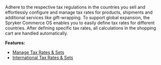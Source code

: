 Adhere to the respective tax regulations in the countries you sell and effortlessly configure and manage tax rates for products, shipments and additional services like gift-wrapping. To support global expansion, the Spryker Commerce OS enables you to easily define tax rates for different countries. After defining specific tax rates, all calculations in the shopping cart are handled automatically.

**Features:**

* [Manage Tax Rates & Sets](https://documentation.spryker.com/v4/docs/manage-tax-rates-sets)
* [International Tax Rates & Sets](https://documentation.spryker.com/v4/docs/international-tax-rates-sets)
